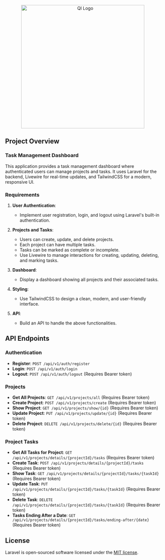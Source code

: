 <p align="center"><a href="https://qi.iq/" target="_blank"><img src="https://qi.iq/images/logo.svg?1=1" width="400" alt="QI Logo"></a></p>

## Project Overview

### Task Management Dashboard

This application provides a task management dashboard where authenticated users can manage projects and tasks. It uses Laravel for the backend, Livewire for real-time updates, and TailwindCSS for a modern, responsive UI.

### Requirements

1. **User Authentication**:
   - Implement user registration, login, and logout using Laravel's built-in authentication.

2. **Projects and Tasks**:
   - Users can create, update, and delete projects.
   - Each project can have multiple tasks.
   - Tasks can be marked as complete or incomplete.
   - Use Livewire to manage interactions for creating, updating, deleting, and marking tasks.

3. **Dashboard**:
   - Display a dashboard showing all projects and their associated tasks.

4. **Styling**:
   - Use TailwindCSS to design a clean, modern, and user-friendly interface.

5. **API**:
   - Build an API to handle the above functionalities.

## API Endpoints

### Authentication

- **Register**: `POST /api/v1/auth/register`
- **Login**: `POST /api/v1/auth/login`
- **Logout**: `POST /api/v1/auth/logout` (Requires Bearer token)

### Projects

- **Get All Projects**: `GET /api/v1/projects/all` (Requires Bearer token)
- **Create Project**: `POST /api/v1/projects/create` (Requires Bearer token)
- **Show Project**: `GET /api/v1/projects/show/{id}` (Requires Bearer token)
- **Update Project**: `PUT /api/v1/projects/update/{id}` (Requires Bearer token)
- **Delete Project**: `DELETE /api/v1/projects/delete/{id}` (Requires Bearer token)

### Project Tasks

- **Get All Tasks for Project**: `GET /api/v1/projects/details/{projectId}/tasks` (Requires Bearer token)
- **Create Task**: `POST /api/v1/projects/details/{projectId}/tasks` (Requires Bearer token)
- **Show Task**: `GET /api/v1/projects/details/{projectId}/tasks/{taskId}` (Requires Bearer token)
- **Update Task**: `PUT /api/v1/projects/details/{projectId}/tasks/{taskId}` (Requires Bearer token)
- **Delete Task**: `DELETE /api/v1/projects/details/{projectId}/tasks/{taskId}` (Requires Bearer token)
- **Tasks Ending After a Date**: `GET /api/v1/projects/details/{projectId}/tasks/ending-after/{date}` (Requires Bearer token)

## License

Laravel is open-sourced software licensed under the [MIT license](https://opensource.org/licenses/MIT).
